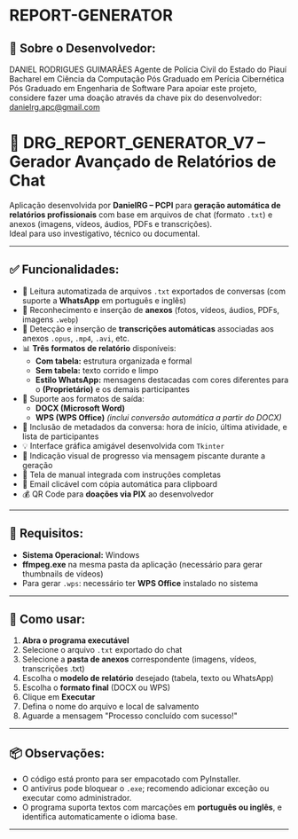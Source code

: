 # REPORT-GENERATOR

## 🙋 Sobre o Desenvolvedor:

DANIEL RODRIGUES GUIMARÃES
Agente de Polícia Civil do Estado do Piauí
Bacharel em Ciência da Computação
Pós Graduado em Perícia Cibernética
Pós Graduado em Engenharia de Software
Para apoiar este projeto, considere fazer uma doação através da chave pix do desenvolvedor:
danielrg.apc@gmail.com

# 📝 DRG_REPORT_GENERATOR_V7 – Gerador Avançado de Relatórios de Chat


Aplicação desenvolvida por **DanielRG – PCPI** para **geração automática de relatórios profissionais** com base em arquivos de chat (formato `.txt`) e anexos (imagens, vídeos, áudios, PDFs e transcrições).  
Ideal para uso investigativo, técnico ou documental.

---

## ✅ Funcionalidades:

- 📂 Leitura automatizada de arquivos `.txt` exportados de conversas (com suporte a **WhatsApp** em português e inglês)
- 📎 Reconhecimento e inserção de **anexos** (fotos, vídeos, áudios, PDFs, imagens `.webp`)
- 🧠 Detecção e inserção de **transcrições automáticas** associadas aos anexos `.opus`, `.mp4`, `.avi`, etc.
- 📊 **Três formatos de relatório** disponíveis:
  - **Com tabela:** estrutura organizada e formal
  - **Sem tabela:** texto corrido e limpo
  - **Estilo WhatsApp:** mensagens destacadas com cores diferentes para o **(Proprietário)** e os demais participantes
- 📝 Suporte aos formatos de saída:
  - **DOCX (Microsoft Word)**
  - **WPS (WPS Office)** *(inclui conversão automática a partir do DOCX)*
- 📅 Inclusão de metadados da conversa: hora de início, última atividade, e lista de participantes
- 💡 Interface gráfica amigável desenvolvida com `Tkinter`
- 🔄 Indicação visual de progresso via mensagem piscante durante a geração
- 💙 Tela de manual integrada com instruções completas
- 📧 Email clicável com cópia automática para clipboard
- 💰 QR Code para **doações via PIX** ao desenvolvedor

---

## 🔧 Requisitos:

- **Sistema Operacional:** Windows
- **ffmpeg.exe** na mesma pasta da aplicação (necessário para gerar thumbnails de vídeos)
- Para gerar `.wps`: necessário ter **WPS Office** instalado no sistema

---

## 🚀 Como usar:

1. **Abra o programa executável**
2. Selecione o arquivo `.txt` exportado do chat
3. Selecione a **pasta de anexos** correspondente (imagens, vídeos, transcrições .txt)
4. Escolha o **modelo de relatório** desejado (tabela, texto ou WhatsApp)
5. Escolha o **formato final** (DOCX ou WPS)
6. Clique em **Executar**
7. Defina o nome do arquivo e local de salvamento
8. Aguarde a mensagem "Processo concluído com sucesso!"

---

## 📦 Observações:

- O código está pronto para ser empacotado com PyInstaller.
- O antivírus pode bloquear o `.exe`; recomendo adicionar exceção ou executar como administrador.
- O programa suporta textos com marcações em **português ou inglês**, e identifica automaticamente o idioma base.

---

